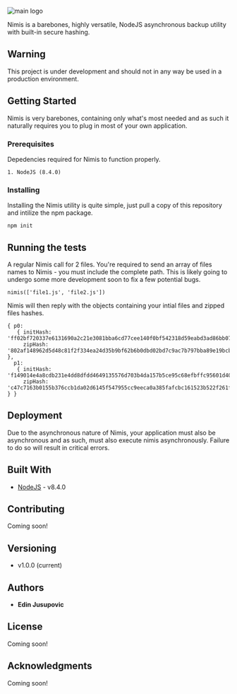 ![main logo](https://i.imgur.com/5EBJAY7.png?raw=true "Main Logo")

Nimis is a barebones, highly versatile, NodeJS asynchronous backup utility with built-in secure hashing.

## Warning

This project is under development and should not in any way be used in a production environment. 

## Getting Started

Nimis is very barebones, containing only what's most needed and as such it naturally requires you to plug in most of your own application. 

### Prerequisites

Depedencies required for Nimis to function properly. 

```
1. NodeJS (8.4.0)
```

### Installing

Installing the Nimis utility is quite simple, just pull a copy of this repository and intilize the npm package.

```
npm init 
```


## Running the tests

A regular Nimis call for 2 files. You're required to send an array of files names to Nimis - you must include the complete path. This is likely going to undergo some more development soon to fix a few potential bugs. 

```
nimis(['file1.js', 'file2.js'])
```

Nimis will then reply with the objects containing your intial files and zipped files  hashes. 

```
{ p0: 
   { initHash: 'ff02bf720337e6131690a2c21e3081bba6cd77cee140f0bf542318d59eabd3ad86bb072fe88157de59ed0ee616c0670b68c527163bc53d5843b5997707815bab',
     zipHash: '802af148962d5d48c81f2f334ea24d35b9bf62b6b0dbd02bd7c9ac7b797bba89e19bcb55652598c0956d0f0814c0d3e4de5671e98c61b5c978cb93b89a4b769c' },
  p1: 
   { initHash: 'f149014e4a8cdb231e4dd8dfdd4649135576d703b4da157b5ce95c68efbffc95601d4016e542666fc8a08920084d6e6caeecf7d9b1f036f4230c57c7d64b31f9',
     zipHash: 'c47c7163b0155b376ccb1da02d6145f547955cc9eeca0a385fafcbc161523b522f261f717251d0ed905a7a891d6fc69e56adf5fe7c5ec5bdcbd2c13039fae53b' } }
```
## Deployment

Due to the asynchronous nature of Nimis, your application must also be asynchronous and as such, must also execute nimis asynchronously. Failure to do so will result in critical errors. 

## Built With

* [NodeJS](https://nodejs.org/) - v8.4.0


## Contributing

Coming soon!

## Versioning

* v1.0.0 (current) 

## Authors

* **Edin Jusupovic** 


## License

Coming soon!

## Acknowledgments

Coming soon!
